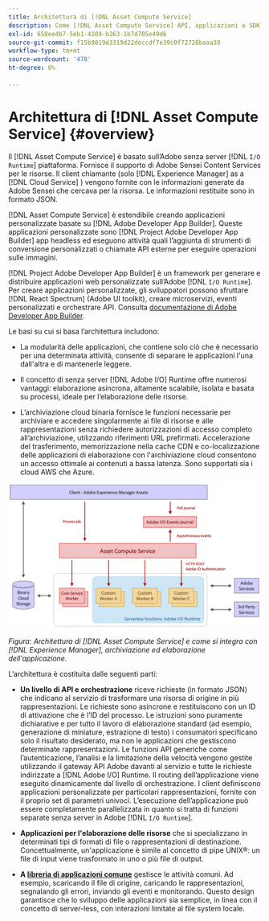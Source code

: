 ```yaml
---
title: Architettura di [!DNL Asset Compute Service]
description: Come [!DNL Asset Compute Service] API, applicazioni e SDK collaborano per fornire un servizio di elaborazione delle risorse nativo per il cloud.
exl-id: 658ee4b7-5eb1-4109-b263-1b7d705e49d6
source-git-commit: f15b9819d3319d22deccdf7e39c0f72728baaa39
workflow-type: tm+mt
source-wordcount: '478'
ht-degree: 0%

---
```


# Architettura di [!DNL Asset Compute Service] {#overview}

Il [!DNL Asset Compute Service] è basato sull’Adobe senza server [!DNL `I/O Runtime`] piattaforma. Fornisce il supporto di Adobe Sensei Content Services per le risorse. Il client chiamante (solo [!DNL Experience Manager] as a [!DNL Cloud Service] ) vengono fornite con le informazioni generate da Adobe Sensei che cercava per la risorsa. Le informazioni restituite sono in formato JSON.

[!DNL Asset Compute Service] è estendibile creando applicazioni personalizzate basate su [!DNL Adobe Developer App Builder]. Queste applicazioni personalizzate sono [!DNL Project Adobe Developer App Builder] app headless ed eseguono attività quali l’aggiunta di strumenti di conversione personalizzati o chiamate API esterne per eseguire operazioni sulle immagini.

[!DNL Project Adobe Developer App Builder] è un framework per generare e distribuire applicazioni web personalizzate sull’Adobe [!DNL `I/O Runtime`]. Per creare applicazioni personalizzate, gli sviluppatori possono sfruttare [!DNL React Spectrum] (Adobe UI toolkit), creare microservizi, eventi personalizzati e orchestrare API. Consulta [documentazione di Adobe Developer App Builder](https://developer.adobe.com/app-builder/docs/overview).

Le basi su cui si basa l’architettura includono:

* La modularità delle applicazioni, che contiene solo ciò che è necessario per una determinata attività, consente di separare le applicazioni l&#39;una dall&#39;altra e di mantenerle leggere.

* Il concetto di senza server [!DNL Adobe I/O] Runtime offre numerosi vantaggi: elaborazione asincrona, altamente scalabile, isolata e basata su processi, ideale per l’elaborazione delle risorse.

* L’archiviazione cloud binaria fornisce le funzioni necessarie per archiviare e accedere singolarmente ai file di risorse e alle rappresentazioni senza richiedere autorizzazioni di accesso completo all’archiviazione, utilizzando riferimenti URL prefirmati. Accelerazione del trasferimento, memorizzazione nella cache CDN e co-localizzazione delle applicazioni di elaborazione con l&#39;archiviazione cloud consentono un accesso ottimale ai contenuti a bassa latenza. Sono supportati sia i cloud AWS che Azure.

![Architettura del servizio Asset Compute](assets/architecture-diagram.png)

*Figura: Architettura di [!DNL Asset Compute Service] e come si integra con [!DNL Experience Manager], archiviazione ed elaborazione dell&#39;applicazione.*

L’architettura è costituita dalle seguenti parti:

* **Un livello di API e orchestrazione** riceve richieste (in formato JSON) che indicano al servizio di trasformare una risorsa di origine in più rappresentazioni. Le richieste sono asincrone e restituiscono con un ID di attivazione che è l’ID del processo. Le istruzioni sono puramente dichiarative e per tutto il lavoro di elaborazione standard (ad esempio, generazione di miniature, estrazione di testo) i consumatori specificano solo il risultato desiderato, ma non le applicazioni che gestiscono determinate rappresentazioni. Le funzioni API generiche come l’autenticazione, l’analisi e la limitazione della velocità vengono gestite utilizzando il gateway API Adobe davanti al servizio e tutte le richieste indirizzate a [!DNL Adobe I/O] Runtime. Il routing dell’applicazione viene eseguito dinamicamente dal livello di orchestrazione. I client definiscono applicazioni personalizzate per particolari rappresentazioni, fornite con il proprio set di parametri univoci. L’esecuzione dell’applicazione può essere completamente parallelizzata in quanto si tratta di funzioni separate senza server in Adobe [!DNL `I/O Runtime`].

* **Applicazioni per l&#39;elaborazione delle risorse** che si specializzano in determinati tipi di formati di file o rappresentazioni di destinazione. Concettualmente, un&#39;applicazione è simile al concetto di pipe UNIX®: un file di input viene trasformato in uno o più file di output.

* **A [libreria di applicazioni comune](https://github.com/adobe/asset-compute-sdk)** gestisce le attività comuni. Ad esempio, scaricando il file di origine, caricando le rappresentazioni, segnalando gli errori, inviando gli eventi e monitorando. Questo design garantisce che lo sviluppo delle applicazioni sia semplice, in linea con il concetto di server-less, con interazioni limitate al file system locale.

<!-- TBD:

* About the YAML file?
* minimize description to custom applications
* remove all internal stuff (e.g. Photoshop application, API Gateway) from text and diagram
* update diagram to focus on 3rd party custom applications ONLY
* Explain important transactions/handshakes?
* Flow of assets/control? See the illustration on the Nui diagrams wiki.
* Illustrations. See the SVG shared by Alex.
* Exceptions? Limitations? Call-outs? Gotchas?
* Do we want to add what basic processing is not available currently, that is expected by existing AEM customers?
-->
